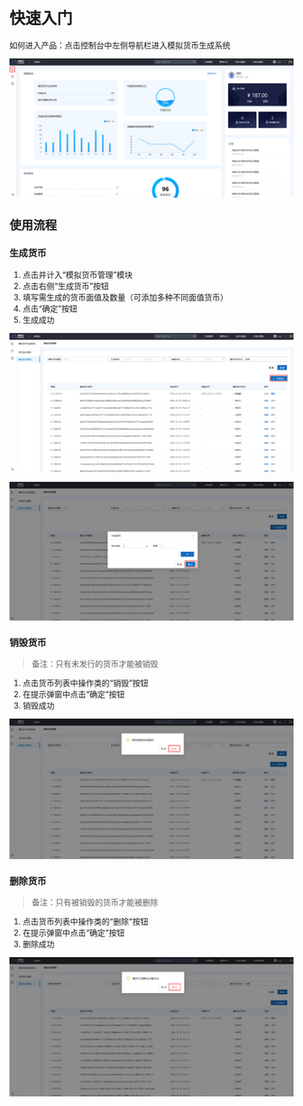 # 快速入门

如何进入产品：点击控制台中左侧导航栏进入模拟货币生成系统

![img](assets/企业微信截图_16031661778843.png)



## 使用流程

### 生成货币

1. 点击并计入“模拟货币管理”模块
2. 点击右侧“生成货币”按钮
3. 填写需生成的货币面值及数量（可添加多种不同面值货币）
4. 点击“确定”按钮
5. 生成成功

![img](assets/企业微信截图_16031662231621.png)



![img](assets/企业微信截图_16031662481188.png)



### 销毁货币

> 备注：只有未发行的货币才能被销毁

1. 点击货币列表中操作类的“销毁”按钮
2. 在提示弹窗中点击“确定”按钮
3. 销毁成功

![img](assets/企业微信截图_16031662774592.png)



### 删除货币

> 备注：只有被销毁的货币才能被删除

1. 点击货币列表中操作类的“删除”按钮
2. 在提示弹窗中点击“确定”按钮
3. 删除成功

![img](assets/企业微信截图_1603166299657.png)
